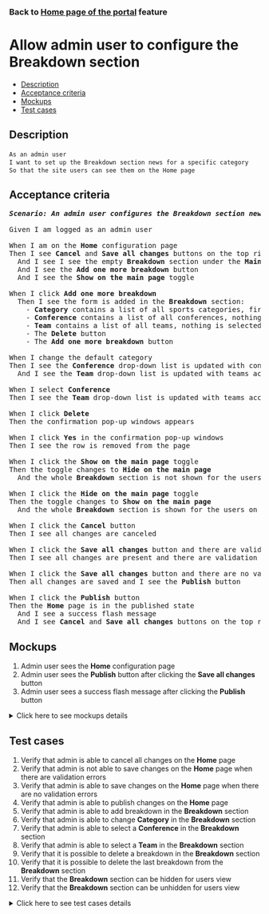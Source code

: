 ### Back to [Home page of the portal](../../) feature

# Allow admin user to configure the Breakdown section

- [Description](#description)
- [Acceptance criteria](#acceptance-criteria)
- [Mockups](#mockups)
- [Test cases](#test-cases)

## Description

    As an admin user
    I want to set up the Breakdown section news for a specific category
    So that the site users can see them on the Home page

## Acceptance criteria

<pre>
<b><i>Scenario: An admin user configures the Breakdown section news for a specific category</i></b>

Given I am logged as an admin user

When I am on the <b>Home</b> configuration page
Then I see <b>Cancel</b> and <b>Save all changes</b> buttons on the top right corner
  And I see I see the empty <b>Breakdown</b> section under the <b>Main articles</b> section
  And I see the <b>Add one more breakdown</b> button
  And I see the <b>Show on the main page</b> toggle

When I click <b>Add one more breakdown</b>
  Then I see the form is added in the <b>Breakdown</b> section:
    - <b>Category</b> contains a list of all sports categories, first category from the list is selected by default, is required
    - <b>Conference</b> contains a list of all conferences, nothing is selected by default
    - <b>Team</b> contains a list of all teams, nothing is selected by default
    - The <b>Delete</b> button
    - The <b>Add one more breakdown</b> button

When I change the default category
Then I see the <b>Conference</b> drop-down list is updated with conferences according to the selected category
  And I see the <b>Team</b> drop-down list is updated with teams according to the selected category

When I select <b>Conference</b>
Then I see the <b>Team</b> drop-down list is updated with teams according to the selected conference 

When I click <b>Delete</b>
Then the confirmation pop-up windows appears

When I click <b>Yes</b> in the confirmation pop-up windows
Then I see the row is removed from the page

When I click the <b>Show on the main page</b> toggle
Then the toggle changes to <b>Hide on the main page</b>
  And the whole <b>Breakdown</b> section is not shown for the users on the <b>Home</b> page

When I click the <b>Hide on the main page</b> toggle
Then the toggle changes to <b>Show on the main page</b>
  And the whole <b>Breakdown</b> section is shown for the users on the <b>Home</b> page

When I click the <b>Cancel</b> button
Then I see all changes are canceled

When I click the <b>Save all changes</b> button and there are validation errors
Then I see all changes are present and there are validation errors highlighted

When I click the <b>Save all changes</b> button and there are no validation errors
Then all changes are saved and I see the <b>Publish</b> button

When I click the <b>Publish</b> button
Then the <b>Home</b> page is in the published state
  And I see a success flash message
  And I see <b>Cancel</b> and <b>Save all changes</b> buttons on the top right corner
</pre>

## Mockups

1. Admin user sees the <b>Home</b> configuration page
2. Admin user sees the <b>Publish</b> button after clicking the <b>Save all changes</b> button
3. Admin user sees a success flash message after clicking the <b>Publish</b> button

<details>
  <summary>Click here to see mockups details</summary>

**1. Admin user sees the Home configuration page:**

![Admin user sees the Home configuration page](/products/sport_news_portal/web_application_features/home_page/images/home_configuration.png)

**2. Admin user sees the Publish button after clicking the Save all changes button:**

![Admin user sees the Publish button after clicking the Save all changes button](/products/sport_news_portal/web_application_features/home_page/images/home_configuration_publish_button.png)

**3. Admin user sees a success flash message after clicking the Publish button:**

![Admin user sees a success flash message after clicking the Publish button](/products/sport_news_portal/web_application_features/home_page/images/success_publish.png)
</details>

## Test cases

1. Verify that admin is able to cancel all changes on the <b>Home</b> page
2. Verify that admin is not able to save changes on the <b>Home</b> page when there are validation errors
3. Verify that admin is able to save changes on the <b>Home</b> page when there are no validation errors
4. Verify that admin is able to publish changes on the <b>Home</b> page
5. Verify that admin is able to add breakdown in the <b>Breakdown</b> section
6. Verify that admin is able to change <b>Category</b> in the <b>Breakdown</b> section
7. Verify that admin is able to select a <b>Conference</b> in the <b>Breakdown</b> section
8. Verify that admin is able to select a <b>Team</b> in the <b>Breakdown</b> section
9. Verify that it is possible to delete a breakdown in the <b>Breakdown</b> section
10. Verify that it is possible to delete the last breakdown from the <b>Breakdown</b> section
11. Verify that the <b>Breakdown</b> section can be hidden for users view
12. Verify that the <b>Breakdown</b> section can be unhidden for users view

<details>
  <summary>Click here to see test cases details</summary>

### **#1. Verify that admin is able to cancel all changes on the Home page**

|Preconditions|Steps|Expected result
--------------|-----|----------
|- Log in with admin account</br>- Go to the <b>Home</b> configuration page</br>- There are some unpublished changes|1) Click <b>Cancel</b>|1) All changes are canceled|

### **#2. Verify that admin is not able to save changes on the Home page when there are validation errors**

|Preconditions|Steps|Expected result
--------------|-----|----------
|- Log in with admin account</br>- Go to the <b>Home</b> configuration page|1) Leave required fields empty</br>2) Click the <b>Save all changes</b> button|2) Error messages about empty required fields appear. All changes are present but not saved|

### **#3. Verify that admin is able to save changes on the Home page when there are no validation errors**

|Preconditions|Steps|Expected result
--------------|-----|----------
|- Log in with admin account</br>- Go to the <b>Home</b> configuration page|1) Fill in all required fields</br>2) Click the <b>Save all changes</b> button|2) All changes are saved. The <b>Publish</b> button appears|

### **#4. Verify that admin is able to publish changes on the Home page**

|Preconditions|Steps|Expected result
--------------|-----|----------
|- Log in with admin account</br>- Go to the <b>Home</b> configuration page</br>- Changes are saved|1) Click <b>Publish</b>|1) The <b>Home</b> page is in published state|

### **#5. Verify that admin is able to add breakdown in the Breakdown section**

|Preconditions|Steps|Expected result
--------------|-----|----------
|- Log in with admin account</br>- Go to the <b>Home</b> configuration page > <b>Breakdown</b> section|1) Click <b>Add one more breakdown</b> in the <b>Breakdown</b> section|1) The <b>Breakdown</b> form is added with:</br> - <b>Category</b> (required, with first category from the list selected by default)</br>- <b>Conference</b> (empty)</br>- <b>Team</b> (empty) drop-down lists</br>- The <b>Delete</b> button|

### **#6. Verify that admin is able to change Category in the Breakdown section**

|Preconditions|Steps|Expected result
--------------|-----|----------
|- Log in with admin account</br>- Go to the <b>Home</b> configuration page > <b>Breakdown</b> section</br>- <b>Breakdown</b> is added|1) Change the sports category in the <b>Breakdown</b> section</br>2) Check if the <b>Conference</b> and <b>Team</b> drop-down lists are updated|2) The <b>Conference</b> and <b>Team</b> drop-down lists are updated according to the selected category|

### **#7. Verify that admin is able to select a Conference in the Breakdown section**

|Preconditions|Steps|Expected result
--------------|-----|----------
|- Log in with admin account</br>- Go to the <b>Home</b> configuration page > <b>Breakdown</b> section</br>- <b>Breakdown</b> is added</br>- <b>Category</b> is selected|1) In the <b>Breakdown</b> section, select a <b>Conference</b></br>2) Check if the <b>Team</b> drop-down list is updated|2) The <b>Team</b> drop-down list is updated according to the selected conference|

### **#8. Verify that admin is able to select a Team in the Breakdown section**

|Preconditions|Steps|Expected result
--------------|-----|----------
|- Log in with admin account</br>- Go to the <b>Home</b> configuration page > <b>Breakdown</b> section</br>- <b>Breakdown</b> is added</br>- <b>Category</b> is selected</br>- <b>Conference</b> is selected|1) In the <b>Breakdown</b> section, select a <b>Team</b>|1) The <b>Team</b> is selected|

### **#9. Verify that it is possible to delete a breakdown in the Breakdown section**

|Preconditions|Steps|Expected result
--------------|-----|----------
|- Log in with admin account</br>- Go to the <b>Home</b> configuration page > <b>Breakdown</b> section|1) In the <b>Breakdown</b> section, click <b>Delete</b> any breakdown</br>2) Click <b>Yes</b> in the confirmation pop-up window|2) The breakdown is deleted|

### **#10. Verify that it is possible to delete the last breakdown from the Breakdown section**

|Preconditions|Steps|Expected result
--------------|-----|----------
|- Log in with admin account</br>- Go to the <b>Home</b> configuration page > <b>Breakdown</b> section</br>- There is only 1 breakdown present|1) In the <b>Breakdown</b> section, go to the last breakdown, and then click <b>Delete</b></br>2) Click <b>Yes</b> in the confirmation pop-up window|2) The breakdown is deleted|

### **#11. Verify that the Breakdown section can be hidden from users**

|Preconditions|Steps|Expected result
--------------|-----|----------
|- Log in with admin account</br>- Go to the <b>Home</b> configuration page > <b>Breakdown</b> section</br>- There is the <b>Show on the main page</b> toggle|1) Examine the <b>Breakdown</b> section</br>2) Click the <b>Show on the main page</b> toggle|2) The toggle changes to <b>Hide on the main page</b>. The <b>Breakdown</b> section is not visible to users|

### **#12. Verify that the Breakdown section can be visible to users**

|Preconditions|Steps|Expected result
--------------|-----|----------
|- Log in with admin account</br>- Go to the <b>Home</b> configuration page > <b>Breakdown</b> section</br>- There is the <b>Hide on the main page</b> toggle|1) Examine the <b>Breakdown</b> section</br>2) Click the <b>Hide on the main page</b> toggle|2) The toggle changes to <b>Show on the main page</b>. The <b>Breakdown</b> section is visible to users|

</details>

